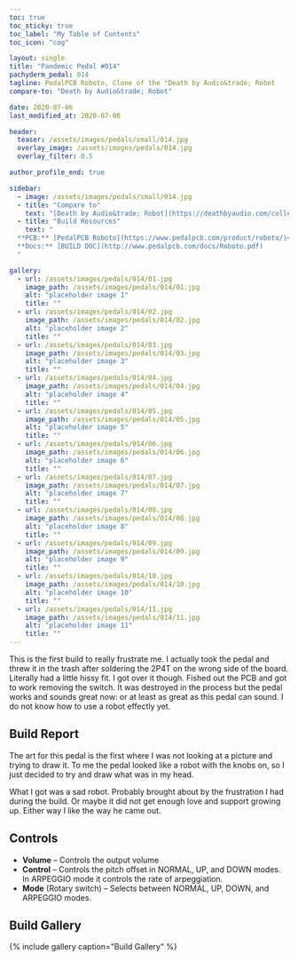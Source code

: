 ```yaml
---
toc: true
toc_sticky: true
toc_label: "My Table of Contents"
toc_icon: "cog"

layout: single
title: "Pandemic Pedal #014"
pachyderm_pedal: 014
tagline: PedalPCB Roboto, Clone of the "Death by Audio&trade; Robot
compare-to: "Death by Audio&trade; Robot"

date: 2020-07-06
last_modified_at: 2020-07-06

header:
  teaser: /assets/images/pedals/small/014.jpg
  overlay_image: /assets/images/pedals/014.jpg
  overlay_filter: 0.5

author_profile_end: true

sidebar:
  - image: /assets/images/pedals/small/014.jpg
  - title: "Compare to"
    text: "[Death by Audio&trade; Robot](https://deathbyaudio.com/collections/all-pedals/products/robot)"
  - title: "Build Resources"
    text: "
  **PCB:** [PedalPCB Roboto](https://www.pedalpcb.com/product/roboto/)<br>
  **Docs:** [BUILD DOC](http://www.pedalpcb.com/docs/Roboto.pdf)
  "

gallery:
  - url: /assets/images/pedals/014/01.jpg
    image_path: /assets/images/pedals/014/01.jpg
    alt: "placeholder image 1"
    title: ""
  - url: /assets/images/pedals/014/02.jpg
    image_path: /assets/images/pedals/014/02.jpg
    alt: "placeholder image 2"
    title: ""
  - url: /assets/images/pedals/014/03.jpg
    image_path: /assets/images/pedals/014/03.jpg
    alt: "placeholder image 3"
    title: ""
  - url: /assets/images/pedals/014/04.jpg
    image_path: /assets/images/pedals/014/04.jpg
    alt: "placeholder image 4"
    title: ""
  - url: /assets/images/pedals/014/05.jpg
    image_path: /assets/images/pedals/014/05.jpg
    alt: "placeholder image 5"
    title: ""
  - url: /assets/images/pedals/014/06.jpg
    image_path: /assets/images/pedals/014/06.jpg
    alt: "placeholder image 6"
    title: ""
  - url: /assets/images/pedals/014/07.jpg
    image_path: /assets/images/pedals/014/07.jpg
    alt: "placeholder image 7"
    title: ""
  - url: /assets/images/pedals/014/08.jpg
    image_path: /assets/images/pedals/014/08.jpg
    alt: "placeholder image 8"
    title: ""
  - url: /assets/images/pedals/014/09.jpg
    image_path: /assets/images/pedals/014/09.jpg
    alt: "placeholder image 9"
    title: ""
  - url: /assets/images/pedals/014/10.jpg
    image_path: /assets/images/pedals/014/10.jpg
    alt: "placeholder image 10"
    title: ""
  - url: /assets/images/pedals/014/11.jpg
    image_path: /assets/images/pedals/014/11.jpg
    alt: "placeholder image 11"
    title: ""
---
```


This is the first build to really frustrate me. I actually took the pedal and threw it in the trash after soldering the 2P4T on the wrong side of the board. Literally had a little hissy fit. I got over it though. Fished out the PCB and got to work removing the switch. It was destroyed in the process but the pedal works and sounds great now: or at least as great as this pedal can sound. I do not know how to use a robot effectly yet.

## Build Report

The art for this pedal is the first where I was not looking at a picture and trying to draw it. To me the pedal looked like a robot with the knobs on, so I just decided to try and draw what was in my head.

What I got was a sad robot. Probably brought about by the frustration I had during the build. Or maybe it did not get enough love and support growing up. Either way I like the way he came out.

## Controls

* **Volume** – Controls the output volume
* **Control** – Controls the pitch offset in NORMAL, UP, and DOWN modes. In ARPEGGIO mode it controls the rate of arpeggiation.
* **Mode** (Rotary switch) – Selects between NORMAL, UP, DOWN, and ARPEGGIO modes.

## Build Gallery

{% include gallery caption="Build Gallery" %}
